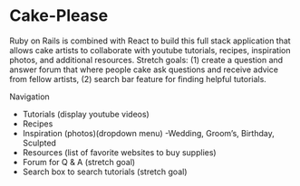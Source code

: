 # Cake-Please

Ruby on Rails is combined with React to build this full stack application that allows cake artists to collaborate with youtube tutorials, recipes, inspiration photos, and additional resources. Stretch goals: (1) create a question and answer forum that where people cake ask questions and receive advice from fellow artists, (2) search bar feature for finding helpful tutorials. 

Navigation
  - Tutorials (display youtube videos)
  - Recipes
  - Inspiration (photos)(dropdown menu) -Wedding, Groom’s, Birthday, Sculpted
  - Resources (list of favorite websites to buy supplies)
  - Forum for Q & A (stretch goal)
  - Search box to search tutorials (stretch goal)
